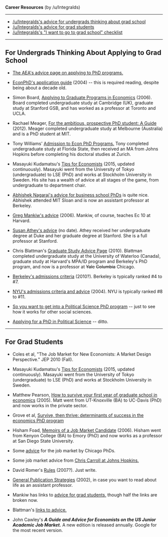 **Career Resources** (by /u/Integralds)

-----

* [/u/Integralds's advice for undergrads thinking about grad school](https://www.reddit.com/r/Economics/wiki/career_undergrad)
* [/u/Integralds's advice for grad students](https://www.reddit.com/r/Economics/wiki/career_grad)
* [/u/Integralds's "I want to go to grad school" checklist](https://www.reddit.com/r/Economics/wiki/career_courses)

----

## For Undergrads Thinking About Applying to Grad School

* [The AEA's advice  page on applying to PhD programs.](https://www.aeaweb.org/resources/students/grad-prep)

* [EconPhD's application guide](http://econphd.econwiki.com/guide.htm)  (2004) -- this is required reading, despite being about a decade old.

* Simon Board, [Applying to Graduate Programs in Economics](http://www.econ.ucla.edu/sboard/teaching/grad_application.pdf) (2006). Board completed undergraduate study at Cambridge (UK), graduate study at Stanford GSB, and has worked as a professor at Toronto and UCLA.

* Rachael Meager, [For the ambitious, prospective PhD student: A Guide](http://economics.com.au/?p=8458) (2012). Meager completed undergraduate study at Melbourne (Australia) and is a PhD student at MIT.

* Tony Williams' [Admission to Econ PhD Programs.](http://econphd.econwiki.com/downloads/twcomments.pdf) Tony completed undergraduate study at Florida State, then received an MA from Johns Hopkins before completing his doctoral studies at Zurich.

* Masayuki Kudamatsu's [Tips for Economists](https://sites.google.com/site/mkudamatsu/tips4economists) (2015, updated continuously). Masayuki went from the University of Tokyo (undergraduate) to LSE (PhD) and works at Stockholm University in Sweden. His site has a wealth of advice at all stages of the game, from undergraduate to department chair.

* [Abhishek Nagaraj's advice for business school PhDs](http://web.mit.edu/nagaraj/files/phdguide.pdf) is quite nice. Abhishek attended MIT Sloan and is now an assistant professor at Berkeley.

* [Greg Mankiw's advice](http://gregmankiw.blogspot.com/2006/05/advice-for-aspiring-economists.html) (2006). Mankiw, of course, teaches Ec 10 at Harvard.

* [Susan Athey's advice](https://people.stanford.edu/athey/professional-advice) (no date). Athey received her undergraduate degree at Duke and her graduate degree at Stanford. She is a full professor at Stanford.

* Chris Blattman's [Graduate Study Advice Page](http://chrisblattman.com/about/contact/gradschool/) (2010). Blattman completed undergraduate study at the University of Waterloo (Canada), graduate study at Harvard's MPA/ID program and Berkeley's PhD program, and now is a professor at ~~Yale~~ ~~Columbia~~ Chicago.

* [Berkeley's admissions criteria](https://www.econ.berkeley.edu/grad/admissions/profile) (2010?). Berkeley is typically ranked #4 to #7.

* [NYU's admissions criteria and advice](http://econ.as.nyu.edu/object/econ.faq.doc) (2004). NYU is typically ranked  #8 to #11.

* [So you want to get into a Political Science PhD program](http://foreignpolicy.com/2012/03/18/so-you-want-to-get-into-a-political-science-ph-d-program-episode-i/) -- just to see how it works for other social sciences.

* [Applying for a PhD in Political Science](http://duckofminerva.com/2012/08/applying-for-phd-in-political-science.html) -- ditto.

---

## For Grad Students

* Coles et al, "The Job Market for New Economists: A Market Design Perspective." JEP 2010 (Fall).

* Masayuki Kudamatsu's [Tips for Economists](https://sites.google.com/site/mkudamatsu/tips4economists) (2015, updated continuously). Masayuki went from the University of Tokyo (undergraduate) to LSE (PhD) and works at Stockholm University in Sweden.

* Matthew Pearson, [How to survive your first year of graduate school in economics](http://law.vanderbilt.edu/phd/How_to_Survive_1st_Year.pdf) (2005). Matt went from UT-Knoxville (BA) to UC-Davis (PhD) and now works in the private sector.

* Grove et al, [Survive, then thrive: determinants of success in the economics PhD program](http://onlinelibrary.wiley.com/doi/10.1111/j.1465-7295.2007.00041.x/abstract)

* Hisham Foad, [Memoirs of a Job Market Candidate](http://foad.sdsu.edu/~hfoad/memoirs.pdf) (2006). Hisham went from Kenyon College (BA) to Emory (PhD) and now works as a professor at San Diego State University.

* Some [advice](http://web.stanford.edu/~niederle/Advice_Chicago.pdf) for the job market by Chicago PhDs.

* Some job market advice from [Chris Carroll at Johns Hopkins.](http://www.econ2.jhu.edu/people/ccarroll/jobmarket/Resources/)

* David Romer's [Rules](http://www.bus.lsu.edu/hill/writing/romer.pdf) (2007?). Just write.

* [General Publication Strategies](http://www.roie.org/howg.htm) (2002), in case you want to read about life as an assistant professor.

* Mankiw has links to [advice for grad students,](http://gregmankiw.blogspot.com/2006/05/advice-for-grad-students.html) though half the links are broken now.

* Blattman's [links to advice.](http://chrisblattman.com/2008/11/09/academic-job-market-advice/)

* John Cawley's ***A Guide and Advice for Economists on the US Junior Academic Job Market.*** A new edition is released annually. Google for the most recent version.